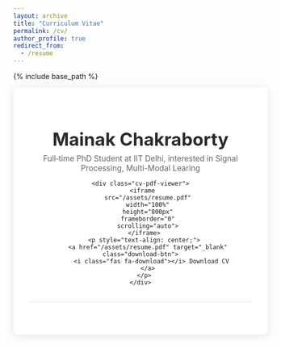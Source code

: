 ```yaml
---
layout: archive
title: "Curriculum Vitae"
permalink: /cv/
author_profile: true
redirect_from:
  - /resume
---
```


{% include base_path %}

<style>
.cv-container {
    max-width: 900px;
    margin: 0 auto;
    padding: 2rem;
    background: #ffffff;
    box-shadow: 0 2px 15px rgba(0,0,0,0.1);
    border-radius: 8px;
}

.cv-header {
    text-align: center;
    margin-bottom: 2rem;
    padding-bottom: 1rem;
    border-bottom: 2px solid #f2f2f2;
}

.cv-header h1 {
    color: #2a2a2a;
    font-size: 2.5em;
    margin-bottom: 0.5rem;
}

.cv-subtitle {
    color: #666;
    font-size: 1.1em;
    margin: 0.5rem 0;
}

.cv-pdf-viewer {
    margin-top: 2rem;
    border-radius: 4px;
    overflow: hidden;
    box-shadow: 0 1px 10px rgba(0,0,0,0.05);
}

.download-btn {
    display: inline-block;
    margin-top: 1rem;
    padding: 0.8rem 1.5rem;
    background: #007bff;
    color: white;
    text-decoration: none;
    border-radius: 4px;
    transition: background 0.3s ease;
}

.download-btn:hover {
    background: #0056b3;
    text-decoration: none;
}
</style>

<div class="cv-container">
  <div class="cv-header">
    <h1>Mainak Chakraborty</h1>
    <p class="cv-subtitle">Full‑time PhD Student at IIT Delhi, interested in Signal Processing, Multi-Modal Learing</p>
    <!-- <p class="cv-contact">Last Updated 1st August</p> -->
    
    <div class="cv-pdf-viewer">
      <iframe 
        src="/assets/resume.pdf"
        width="100%"
        height="800px"
        frameborder="0"
        scrolling="auto">
      </iframe>
      <p style="text-align: center;">
        <a href="/assets/resume.pdf" target="_blank" class="download-btn">
          <i class="fas fa-download"></i> Download CV
        </a>
      </p>
    </div>
  </div>
</div>